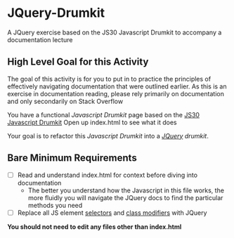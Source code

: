 # JQuery-Drumkit
A JQuery exercise based on the JS30 Javascript Drumkit to accompany a documentation lecture

## High Level Goal for this Activity
The goal of this activity is for you to put in to practice the principles of effectively navigating documentation that were outlined earlier. As this is an exercise in documentation reading, please rely primarily on documentation and only secondarily on Stack Overflow

You have a functional *Javascript Drumkit* page based on the [JS30 Javascript Drumkit](https://javascript30.com/) Open up index.html to see what it does

Your goal is to refactor this *Javascript Drumkit* into a *[JQuery](https://api.jquery.com/) drumkit*.

## Bare Minimum Requirements

- [ ] Read and understand index.html for context before diving into documentation
  * The better you understand how the Javascript in this file works, the more fluidly you will navigate the JQuery docs to find the particular methods you need
- [ ] Replace all JS element [selectors](https://api.jquery.com/category/selectors/) and [class modifiers](https://api.jquery.com/category/manipulation/class-attribute/) with JQuery

**You should not need to edit any files other than index.html**
